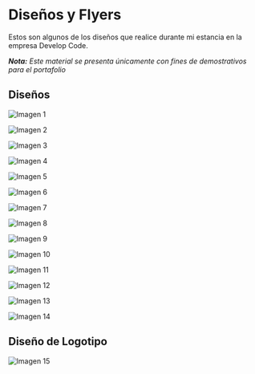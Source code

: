 # Diseños y Flyers

Estos son algunos de los diseños que realice durante mi estancia en la empresa Develop Code.

_**Nota:** Este material se presenta únicamente con fines de demostrativos para el portafolio_

## Diseños

![Imagen 1](img/img1.jpg 'Imagen 1')

![Imagen 2](img/img2.jpg 'Imagen 2')

![Imagen 3](img/img3.jpg 'Imagen 3')

![Imagen 4](img/img4.jpg 'Imagen 4')

![Imagen 5](img/img5.jpg 'Imagen 5')

![Imagen 6](img/img6.jpg 'Imagen 6')

![Imagen 7](img/img7.jpg 'Imagen 7')

![Imagen 8](img/img8.jpg 'Imagen 8')

![Imagen 9](img/img9.jpg 'Imagen 9')

![Imagen 10](img/img10.jpg 'Imagen 10')

![Imagen 11](img/img11.jpg 'Imagen 11')

![Imagen 12](img/img12.jpg 'Imagen 12')

![Imagen 13](img/img13.jpg 'Imagen 13')

![Imagen 14](img/img14.jpg 'Imagen 14')

## Diseño de Logotipo

![Imagen 15](img/img15.jpg 'Imagen 15')
